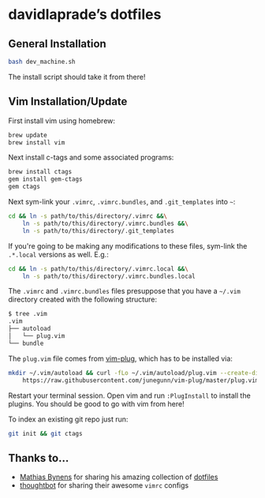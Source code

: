 # davidlaprade’s dotfiles

## General Installation
```bash
bash dev_machine.sh
```
The install script should take it from there!

## Vim Installation/Update
First install vim using homebrew:
```bash
brew update
brew install vim
```

Next install c-tags and some associated programs:
```bash
brew install ctags
gem install gem-ctags
gem ctags
```

Next sym-link your `.vimrc`, `.vimrc.bundles`, and `.git_templates` into `~`:
```bash
cd && ln -s path/to/this/directory/.vimrc &&\
    ln -s path/to/this/directory/.vimrc.bundles &&\
    ln -s path/to/this/directory/.git_templates
```

If you're going to be making any modifications to these files, sym-link the
`.*.local` versions as well. E.g.:
```bash
cd && ln -s path/to/this/directory/.vimrc.local &&\
    ln -s path/to/this/directory/.vimrc.bundles.local
```

The `.vimrc` and `.vimrc.bundles` files presuppose that you have
a `~/.vim` directory created with the following structure:
```bash
$ tree .vim
.vim
├── autoload
│   └── plug.vim
└── bundle
```

The `plug.vim` file comes from [vim-plug](https://github.com/junegunn/vim-plug),
which has to be installed via:
```bash
mkdir ~/.vim/autoload && curl -fLo ~/.vim/autoload/plug.vim --create-dirs \
    https://raw.githubusercontent.com/junegunn/vim-plug/master/plug.vim
```

Restart your terminal session. Open vim and run `:PlugInstall` to install the plugins.
You should be good to go with vim from here!

To index an existing git repo just run:
```bash
git init && git ctags
```

## Thanks to…
* [Mathias Bynens](https://github.com/mathiasbynens) for sharing his amazing collection of [dotfiles](https://github.com/mathiasbynens/dotfiles)
* [thoughtbot](https://github.com/thoughtbot/dotfiles) for sharing their awesome
  `vimrc` configs
